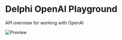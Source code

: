 # Delphi OpenAI Playground
 
 API overview for working with OpenAI

![Preview](https://github.com/HemulGM/DelphiOpenAIPlayground/blob/main/preview.png?raw=true)
